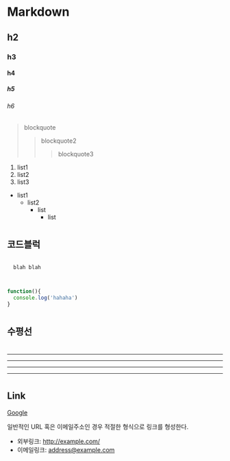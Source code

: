 # Markdown


 
## h2
### h3

#### h4

##### h5

###### h6


> blockquote
>> blockquote2
>>> blockquote3


1. list1
2. list2
3. list3

* list1
  * list2
    * list
      * list


#

## 코드블럭
<pre>
  <code>
  blah blah
  </code>
</pre>

```javascript

function(){
  console.log('hahaha')
}

```

#

## 수평선

#
* * * 
*****
- - - 
----------

#

## Link

[Google](https://google.com)

일반적인 URL 혹은 이메일주소인 경우 적절한 형식으로 링크를 형성한다.

* 외부링크: <http://example.com/>
* 이메일링크: <address@example.com>

